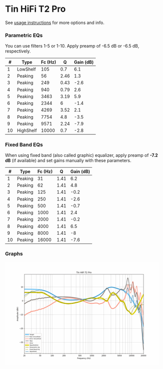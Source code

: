 # Tin HiFi T2 Pro
See [usage instructions](https://github.com/jaakkopasanen/AutoEq#usage) for more options and info.

### Parametric EQs
You can use filters 1-5 or 1-10. Apply preamp of -6.5 dB or -6.5 dB, respectively.

|   # | Type      |   Fc (Hz) |    Q |   Gain (dB) |
|-----|-----------|-----------|------|-------------|
|   1 | LowShelf  |       105 | 0.7  |         6.1 |
|   2 | Peaking   |        56 | 2.46 |         1.3 |
|   3 | Peaking   |       249 | 0.43 |        -2.6 |
|   4 | Peaking   |       940 | 0.79 |         2.6 |
|   5 | Peaking   |      3463 | 3.19 |         5.9 |
|   6 | Peaking   |      2344 | 6    |        -1.4 |
|   7 | Peaking   |      4269 | 3.52 |         2.1 |
|   8 | Peaking   |      7754 | 4.8  |        -3.5 |
|   9 | Peaking   |      9571 | 2.24 |        -7.9 |
|  10 | HighShelf |     10000 | 0.7  |        -2.8 |

### Fixed Band EQs
When using fixed band (also called graphic) equalizer, apply preamp of **-7.2 dB** (if available) and set gains manually with these parameters.

|   # | Type    |   Fc (Hz) |    Q |   Gain (dB) |
|-----|---------|-----------|------|-------------|
|   1 | Peaking |        31 | 1.41 |         6.2 |
|   2 | Peaking |        62 | 1.41 |         4.8 |
|   3 | Peaking |       125 | 1.41 |        -0.2 |
|   4 | Peaking |       250 | 1.41 |        -2.6 |
|   5 | Peaking |       500 | 1.41 |        -0.7 |
|   6 | Peaking |      1000 | 1.41 |         2.4 |
|   7 | Peaking |      2000 | 1.41 |        -0.2 |
|   8 | Peaking |      4000 | 1.41 |         6.5 |
|   9 | Peaking |      8000 | 1.41 |        -8   |
|  10 | Peaking |     16000 | 1.41 |        -7.6 |

### Graphs
![](./Tin%20HiFi%20T2%20Pro.png)
